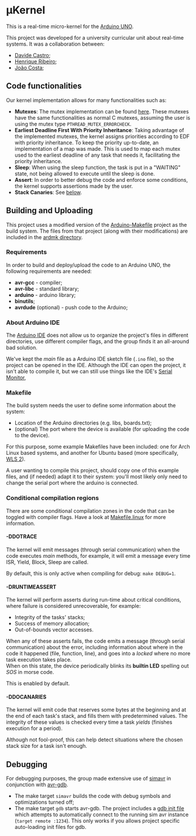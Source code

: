 # µKernel

This is a real-time micro-kernel for the
[Arduino UNO](https://www.arduino.cc/en/Main/arduinoBoardUno).

This project was developed for a university curricular unit about real-time
systems. It was a collaboration between:

- [Davide Castro](https://github.com/davide-castro20);
- [Henrique Ribeiro](https://github.com/TheZambi);
- [João Costa](https://github.com/JoaoCostaIFG);

## Code functionalities

Our kernel implementation allows for many functionalities such as:

- **Mutexes**: The mutex implementation can be found
  [here](./src/sched/Mutex.cpp). These mutexes have the same functionalities as
  normal C mutexes, assuming the user is using the mutex type
  `PTHREAD_MUTEX_ERRORCHECK`.
- **Earliest Deadline First With Priority Inheritance**: Taking advantage of the
  implemented mutexes, the kernel assigns priorities according to EDF with
  priority inheritance. To keep the priority up-to-date, an implementation of a
  map was made. This is used to map each mutex used to the earliest deadline of
  any task that needs it, facilitating the priority inheritance.
- **Sleep**: When using the sleep function, the task is put in a "WAITING"
  state, not being allowed to execute until the sleep is done.
- **Assert**: In order to better debug the code and enforce some conditions, the
  kernel supports assertions made by the user.
- **Stack Canaries**: See [below](#-DDOCANARIES).

## Building and Uploading

This project uses a modified version of the
[Arduino-Makefile](https://github.com/sudar/Arduino-Makefile) project as the
build system. The files from that project (along with their modifications) are
included in the [ardmk directory](./ardmk).

### Requirements

In order to build and deploy/upload the code to an Arduino UNO, the following
requirements are needed:

- **avr-gcc** - compiler;
- **avr-libc** - standard library;
- **arduino** - arduino library;
- **binutils**;
- **avrdude** (optional) - push code to the Arduino;

### About Arduino IDE

The [Arduino IDE](https://archlinux.org/packages/community/x86_64/arduino/) does
not allow us to organize the project's files in different directories, use
different compiler flags, and the group finds it an all-around bad solution.

We've kept the _main_ file as a Arduino IDE sketch file (`.ino` file), so the
project can be opened in the IDE. Although the IDE can open the project, it
isn't able to compile it, but we can still use things like the IDE's
[Serial Monitor](https://docs.arduino.cc/software/ide-v2/tutorials/ide-v2-serial-monitor),

### Makefile

The build system needs the user to define some information about the system:

- Location of the Arduino directories (e.g. libs, boards.txt);
- (optional) The port where the device is available (for uploading the code to
  the device).

For this purpose, some example Makefiles have been included: one for Arch Linux
based systems, and another for Ubuntu based (more specifically,
[WLS 2](https://docs.microsoft.com/en-us/windows/wsl/install)).

A user wanting to compile this project, should copy one of this example files,
and (if needed) adapt it to their system: you'll most likely only need to change
the serial port where the arduino is connected.

### Conditional compilation regions

There are some conditional compilation zones in the code that can be toggled
with compiler flags. Have a look at [Makefile.linux](./uKernel.mk) for more
information.

#### -DDOTRACE

The kernel will emit messages (through serial communication) when the code
executes _main_ methods, for example, it will emit a message every time ISR,
Yield, Block, Sleep are called.

By default, this is only active when compiling for debug: `make DEBUG=1`.

#### -DRUNTIMEASSERT

The kernel will perform asserts during run-time about critical conditions, where
failure is considered unrecoverable, for example:

- Integrity of the tasks' stacks;
- Success of memory allocation;
- Out-of-bounds vector accesses.

When any of these asserts fails, the code emits a message (through serial
communication) about the error, including information about where in the code it
happened (file, function, line), and goes into a _locked_ where no more task
execution takes place.  
When on this state, the device periodically blinks its **builtin LED** spelling
out _SOS_ in morse code.

This is enabled by default.

#### -DDOCANARIES

The kernel will emit code that reserves some bytes at the beginning and at the
end of each task's stack, and fills them with predetermined values. The
integrity of these values is checked every time a task _yields_ (finishes
execution for a period).

Although not fool-proof, this can help detect situations where the chosen stack
size for a task isn't enough.

## Debugging

For debugging purposes, the group made extensive use of
[simavr](https://github.com/buserror/simavr) in conjunction with
[avr-gdb](https://github.com/embecosm/avr-binutils-gdb).

- The make target `simavr` builds the code with debug symbols and optimizations
  turned off;
- The make target `gdb` starts avr-gdb. The project includes a
  [gdb init file](./gdbinit) which attempts to automatically connect to the
  running sim avr instance (`target remote :1234`). This only works if you
  allows project specific auto-loading init files for gdb.
